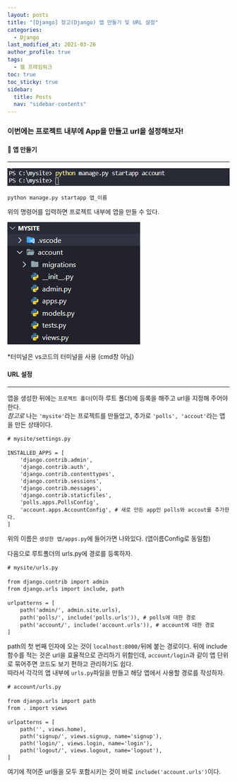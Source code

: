 ```yaml
---
layout: posts
title: "[Django] 장고(Django) 앱 만들기 및 URL 설정"
categories:
  - Django
last_modified_at: 2021-03-26
author_profile: true
tags:
  - 웹 프레임워크
toc: true
toc_sticky: true
sidebar:
  title: Posts
  nav: "sidebar-contents"
---
```


### 이번에는 프로젝트 내부에 App을 만들고 url을 설정해보자!


#### 🌱 앱 만들기

-----

![Django](/assets/image/django_app.PNG)

```
python manage.py startapp 앱_이름
```
위의 명령어를 입력하면 프로젝트 내부에 앱을 만들 수 있다.

![Django](/assets/image/django_app2.PNG)

*터미널은 vs코드의 터미널을 사용 (cmd창 아님)


#### URL 설정

-----

앱을 생성한 뒤에는 ```프로젝트 폴더```(이하 루트 폴더)에 등록을 해주고 url을 지정해 주어야 한다.
<br>
_참고로_ 나는 ```'mysite'```라는 프로젝트를 만들었고, 추가로 ```'polls', 'accout'```라는 앱을 만든 상태이다.

```django
# mysite/settings.py

INSTALLED_APPS = [
    'django.contrib.admin',
    'django.contrib.auth',
    'django.contrib.contenttypes',
    'django.contrib.sessions',
    'django.contrib.messages',
    'django.contrib.staticfiles',
    'polls.apps.PollsConfig',
    'account.apps.AccountConfig', # 새로 만든 app인 polls와 accout를 추가한다.
]
```

위의 이름은 ```생성한 앱/apps.py```에 들어가면 나와있다. (앱이름Config로 동일함)

다음으로 루트폴더의 urls.py에 경로를 등록하자.

```django1
# mysite/urls.py

from django.contrib import admin
from django.urls import include, path

urlpatterns = [
    path('admin/', admin.site.urls),
    path('polls/', include('polls.urls')), # polls에 대한 경로
    path('account/', include('account.urls')), # account에 대한 경로
]
```

path의 첫 번째 인자에 오는 것이 ```localhost:8000/```뒤에 붙는 경로이다. 뒤에 include함수를 적는 것은
url을 효율적으로 관리하기 위함인데, ```account/login```과 같이 앱 단위로 묶어주면 코드도 보기 편하고 관리하기도 쉽다.
<br>
따라서 각각의 앱 내부에 ```urls.py```파일을 만들고 해당 앱에서 사용할 경로를 작성하자.
```django
# account/urls.py

from django.urls import path
from . import views

urlpatterns = [
    path('', views.home),
    path('signup/', views.signup, name='signup'),
    path('login/', views.login, name='login'),
    path('logout/', views.logout, name='logout'),
]
```
여기에 적어준 url들을 모두 포함시키는 것이 바로 ```include('account.urls')```이다.
